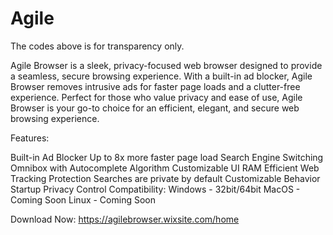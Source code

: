 # Agile

The codes above is for transparency only.

Agile Browser is a sleek, privacy-focused web browser designed to provide a seamless, secure browsing experience. With a built-in ad blocker, Agile Browser removes intrusive ads for faster page loads and a clutter-free experience. Perfect for those who value privacy and ease of use, Agile Browser is your go-to choice for an efficient, elegant, and secure web browsing experience.

Features:

Built-in Ad Blocker
Up to 8x more faster page load
Search Engine Switching
Omnibox with Autocomplete Algorithm
Customizable UI
RAM Efficient
Web Tracking Protection
Searches are private by default
Customizable Behavior Startup
Privacy Control
Compatibility: Windows - 32bit/64bit MacOS - Coming Soon Linux - Coming Soon

Download Now: https://agilebrowser.wixsite.com/home
